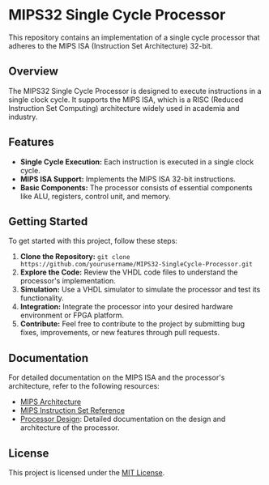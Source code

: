 # MIPS32 Single Cycle Processor

This repository contains an implementation of a single cycle processor that adheres to the MIPS ISA (Instruction Set Architecture) 32-bit.

## Overview

The MIPS32 Single Cycle Processor is designed to execute instructions in a single clock cycle. It supports the MIPS ISA, which is a RISC (Reduced Instruction Set Computing) architecture widely used in academia and industry.

## Features

- **Single Cycle Execution:** Each instruction is executed in a single clock cycle.
- **MIPS ISA Support:** Implements the MIPS ISA 32-bit instructions.
- **Basic Components:** The processor consists of essential components like ALU, registers, control unit, and memory.

## Getting Started

To get started with this project, follow these steps:

1. **Clone the Repository:** `git clone https://github.com/yourusername/MIPS32-SingleCycle-Processor.git`
2. **Explore the Code:** Review the VHDL code files to understand the processor's implementation.
3. **Simulation:** Use a VHDL simulator to simulate the processor and test its functionality.
4. **Integration:** Integrate the processor into your desired hardware environment or FPGA platform.
5. **Contribute:** Feel free to contribute to the project by submitting bug fixes, improvements, or new features through pull requests.

## Documentation

For detailed documentation on the MIPS ISA and the processor's architecture, refer to the following resources:

- [MIPS Architecture](https://www.mips.com/products/architectures/mips32-2/)
- [MIPS Instruction Set Reference](https://www.mips.com/products/architectures/mips32-2/mips32-architecture/)
- [Processor Design](docs/design.md): Detailed documentation on the design and architecture of the processor.

## License

This project is licensed under the [MIT License](LICENSE).
